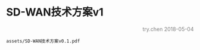 # SD-WAN技术方案v1

<p align="right"><font color=Grey>try.chen 2018-05-04</font></p>

```pdf
assets/SD-WAN技术方案v0.1.pdf
```
